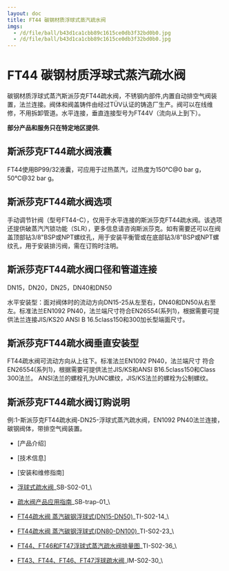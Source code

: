 ```yaml
---
layout: doc
title: FT44 碳钢材质浮球式蒸汽疏水阀
imgs:
  - /d/file/ball/b43d1ca1cbb89c1615ce0db3f32bd0b0.jpg
  - /d/file/ball/b43d1ca1cbb89c1615ce0db3f32bd0b0.jpg
---
```


# FT44 碳钢材质浮球式蒸汽疏水阀

碳钢材质浮球式蒸汽斯派莎克FT44疏水阀，不锈钢内部件,内置自动排空气阀装置，法兰连接。阀体和阀盖铸件由经过TÜV认证的铸造厂生产。阀可以在线维修，不用拆卸管道。水平连接，垂直连接型号为FT44V（流向从上到下）。

**部分产品和服务只在特定地区提供.**

## 斯派莎克FT44疏水阀液囊

FT44使用BP99/32液囊，可应用于过热蒸汽，过热度为150℃@0 bar g，50℃@32 bar g。

## 斯派莎克FT44疏水阀选项

手动调节针阀（型号FT44-C），仅用于水平连接的斯派莎克FT44疏水阀。该选项还提供破蒸汽汽锁功能（SLR），更多信息请咨询斯派莎克。如有需要还可以在阀盖顶部钻3/8"BSP或NPT螺纹孔，用于安装平衡管或在底部钻3/8"BSP或NPT螺纹孔，用于安装排污阀，需在订购时注明。

## 斯派莎克FT44疏水阀口径和管道连接

DN15，DN20，DN25，DN40和DN50

水平安装型：面对阀体时的流动方向DN15-25从左至右，DN40和DN50从右至左。标准法兰EN1092 PN40，法兰端尺寸符合EN26554(系列1)，根据需要可提供法兰连接JIS/KS20 ANSI B 16.5class150和300加长型端面尺寸。

## 斯派莎克FT44疏水阀垂直安装型

FT44疏水阀可流动方向从上往下。标准法兰EN1092 PN40，法兰端尺寸 符合EN26554(系列1)，根据需要可提供法兰JIS/KS和ANSI B16.5class150和Class 300法兰。 ANSI法兰的螺栓孔为UNC螺纹，JIS/KS法兰的螺栓为公制螺纹。

## 斯派莎克FT44疏水阀订购说明

例:1-斯派莎克FT44疏水阀-DN25-浮球式蒸汽疏水阀，EN1092 PN40法兰连接，碳钢阀体，带排空气阀装置。

- [产品介绍]
- [技术信息]
- [安装和维修指南]

- [浮球式疏水阀](/d/pdf/SB-S02-01-%E6%B5%AE%E7%90%83%E5%BC%8F%E7%96%8F%E6%B0%B4%E9%98%80.pdf)\_SB-S02-01\_\
- [疏水阀产品应用指南](/d/pdf/SB-trap-01-%E7%96%8F%E6%B0%B4%E9%98%80%E4%BA%A7%E5%93%81%E5%BA%94%E7%94%A8%E6%8C%87%E5%8D%97.pdf)\_SB-trap-01\_\

- [FT44疏水阀 蒸汽碳钢浮球式(DN15-DN50)](</d/pdf/TI-S02-14-FT44%20碳钢材质浮球式蒸汽疏水阀(DN15-DN50).pdf>)\_TI-S02-14\_\
- [FT44疏水阀 蒸汽碳钢浮球式(DN80-DN100)](</d/pdf/TI-S02-23-FT44%20碳钢材质浮球式蒸汽疏水阀(DN80和DN100).pdf>)\_TI-S02-23\_\
- [FT44、FT46和FT47浮球式蒸汽疏水阀排量图](/d/pdf/TI-S02-36-FT44、FT46和FT47浮球式蒸汽疏水阀排量图.pdf)\_TI-S02-36\_\

- [FT43、FT44、FT46、FT47浮球疏水阀](/d/pdf/IM-S02-30-FT43、FT44、FT46、FT47浮球疏水阀.pdf)\_IM-S02-30\_\
